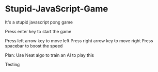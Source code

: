 # Stupid-JavaScript-Game
It's a stupid javascript pong game

Press enter key to start the game

Press left arrow key to move left
Press right arrow key to move right
Press spacebar to boost the speed

Plan: 
Use Neat algo to train an AI to play this

Testing